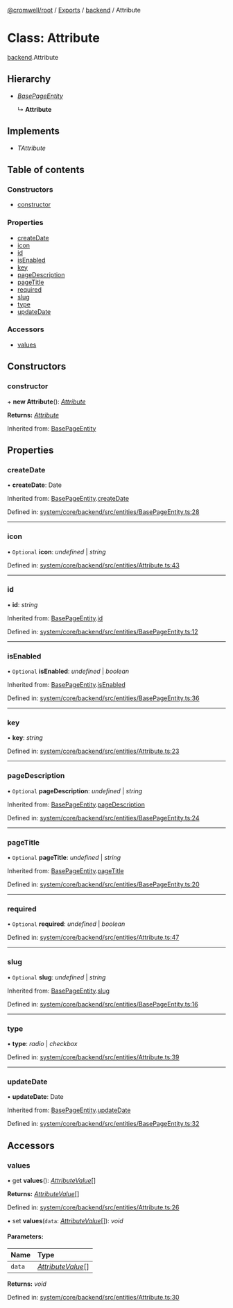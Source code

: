 [@cromwell/root](../README.md) / [Exports](../modules.md) / [backend](../modules/backend.md) / Attribute

# Class: Attribute

[backend](../modules/backend.md).Attribute

## Hierarchy

* [*BasePageEntity*](backend.basepageentity.md)

  ↳ **Attribute**

## Implements

* *TAttribute*

## Table of contents

### Constructors

- [constructor](backend.attribute.md#constructor)

### Properties

- [createDate](backend.attribute.md#createdate)
- [icon](backend.attribute.md#icon)
- [id](backend.attribute.md#id)
- [isEnabled](backend.attribute.md#isenabled)
- [key](backend.attribute.md#key)
- [pageDescription](backend.attribute.md#pagedescription)
- [pageTitle](backend.attribute.md#pagetitle)
- [required](backend.attribute.md#required)
- [slug](backend.attribute.md#slug)
- [type](backend.attribute.md#type)
- [updateDate](backend.attribute.md#updatedate)

### Accessors

- [values](backend.attribute.md#values)

## Constructors

### constructor

\+ **new Attribute**(): [*Attribute*](backend.attribute.md)

**Returns:** [*Attribute*](backend.attribute.md)

Inherited from: [BasePageEntity](backend.basepageentity.md)

## Properties

### createDate

• **createDate**: Date

Inherited from: [BasePageEntity](backend.basepageentity.md).[createDate](backend.basepageentity.md#createdate)

Defined in: [system/core/backend/src/entities/BasePageEntity.ts:28](https://github.com/CromwellCMS/Cromwell/blob/8568c07/system/core/backend/src/entities/BasePageEntity.ts#L28)

___

### icon

• `Optional` **icon**: *undefined* \| *string*

Defined in: [system/core/backend/src/entities/Attribute.ts:43](https://github.com/CromwellCMS/Cromwell/blob/8568c07/system/core/backend/src/entities/Attribute.ts#L43)

___

### id

• **id**: *string*

Inherited from: [BasePageEntity](backend.basepageentity.md).[id](backend.basepageentity.md#id)

Defined in: [system/core/backend/src/entities/BasePageEntity.ts:12](https://github.com/CromwellCMS/Cromwell/blob/8568c07/system/core/backend/src/entities/BasePageEntity.ts#L12)

___

### isEnabled

• `Optional` **isEnabled**: *undefined* \| *boolean*

Inherited from: [BasePageEntity](backend.basepageentity.md).[isEnabled](backend.basepageentity.md#isenabled)

Defined in: [system/core/backend/src/entities/BasePageEntity.ts:36](https://github.com/CromwellCMS/Cromwell/blob/8568c07/system/core/backend/src/entities/BasePageEntity.ts#L36)

___

### key

• **key**: *string*

Defined in: [system/core/backend/src/entities/Attribute.ts:23](https://github.com/CromwellCMS/Cromwell/blob/8568c07/system/core/backend/src/entities/Attribute.ts#L23)

___

### pageDescription

• `Optional` **pageDescription**: *undefined* \| *string*

Inherited from: [BasePageEntity](backend.basepageentity.md).[pageDescription](backend.basepageentity.md#pagedescription)

Defined in: [system/core/backend/src/entities/BasePageEntity.ts:24](https://github.com/CromwellCMS/Cromwell/blob/8568c07/system/core/backend/src/entities/BasePageEntity.ts#L24)

___

### pageTitle

• `Optional` **pageTitle**: *undefined* \| *string*

Inherited from: [BasePageEntity](backend.basepageentity.md).[pageTitle](backend.basepageentity.md#pagetitle)

Defined in: [system/core/backend/src/entities/BasePageEntity.ts:20](https://github.com/CromwellCMS/Cromwell/blob/8568c07/system/core/backend/src/entities/BasePageEntity.ts#L20)

___

### required

• `Optional` **required**: *undefined* \| *boolean*

Defined in: [system/core/backend/src/entities/Attribute.ts:47](https://github.com/CromwellCMS/Cromwell/blob/8568c07/system/core/backend/src/entities/Attribute.ts#L47)

___

### slug

• `Optional` **slug**: *undefined* \| *string*

Inherited from: [BasePageEntity](backend.basepageentity.md).[slug](backend.basepageentity.md#slug)

Defined in: [system/core/backend/src/entities/BasePageEntity.ts:16](https://github.com/CromwellCMS/Cromwell/blob/8568c07/system/core/backend/src/entities/BasePageEntity.ts#L16)

___

### type

• **type**: *radio* \| *checkbox*

Defined in: [system/core/backend/src/entities/Attribute.ts:39](https://github.com/CromwellCMS/Cromwell/blob/8568c07/system/core/backend/src/entities/Attribute.ts#L39)

___

### updateDate

• **updateDate**: Date

Inherited from: [BasePageEntity](backend.basepageentity.md).[updateDate](backend.basepageentity.md#updatedate)

Defined in: [system/core/backend/src/entities/BasePageEntity.ts:32](https://github.com/CromwellCMS/Cromwell/blob/8568c07/system/core/backend/src/entities/BasePageEntity.ts#L32)

## Accessors

### values

• get **values**(): [*AttributeValue*](backend.attributevalue.md)[]

**Returns:** [*AttributeValue*](backend.attributevalue.md)[]

Defined in: [system/core/backend/src/entities/Attribute.ts:26](https://github.com/CromwellCMS/Cromwell/blob/8568c07/system/core/backend/src/entities/Attribute.ts#L26)

• set **values**(`data`: [*AttributeValue*](backend.attributevalue.md)[]): *void*

#### Parameters:

Name | Type |
:------ | :------ |
`data` | [*AttributeValue*](backend.attributevalue.md)[] |

**Returns:** *void*

Defined in: [system/core/backend/src/entities/Attribute.ts:30](https://github.com/CromwellCMS/Cromwell/blob/8568c07/system/core/backend/src/entities/Attribute.ts#L30)
